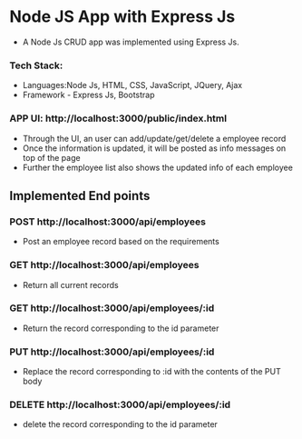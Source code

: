 # Node JS App with Express Js
- A Node Js CRUD app was implemented using Express Js.

### Tech Stack:
*	Languages:Node Js, HTML, CSS, JavaScript, JQuery, Ajax
*	Framework - Express Js, Bootstrap


### APP UI: http://localhost:3000/public/index.html
- Through the UI, an user can add/update/get/delete a employee record
- Once the information is updated, it will be posted as info messages on top of the page
- Further the employee list also shows the updated info of each employee


## Implemented End points
### POST http://localhost:3000/api/employees
- Post an employee record based on the requirements

### GET http://localhost:3000/api/employees

- Return all current records

### GET http://localhost:3000/api/employees/:id

- Return the record corresponding to the id parameter

### PUT http://localhost:3000/api/employees/:id

- Replace the record corresponding to :id with the contents of the PUT body

### DELETE http://localhost:3000/api/employees/:id

- delete the record corresponding to the id parameter


